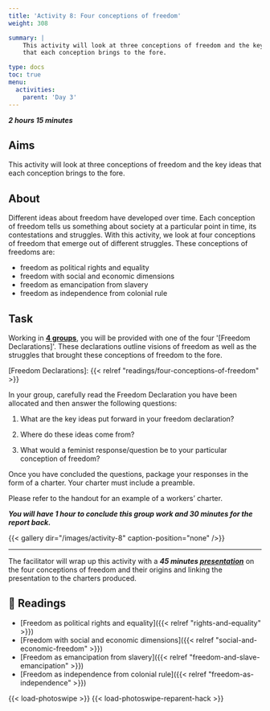 ```yaml
---
title: 'Activity 8: Four conceptions of freedom'
weight: 308

summary: |
    This activity will look at three conceptions of freedom and the key ideas
    that each conception brings to the fore.

type: docs
toc: true
menu:
  activities:
    parent: 'Day 3'
---
```


***2 hours 15 minutes***

## Aims

This activity will look at three conceptions of freedom and the key ideas
that each conception brings to the fore.

## About

Different ideas about freedom have developed over time. Each
conception of freedom tells us something about society at a particular
point in time, its contestations and struggles. With this activity, we look
at four conceptions of freedom that emerge out of different struggles.
These conceptions of freedoms are:

* freedom as political rights and equality
* freedom with social and economic dimensions
* freedom as emancipation from slavery
* freedom as independence from colonial rule

## Task

Working in <u>**4 groups**</u>, you will be provided with one of the four
'[Freedom Declarations]'. These declarations outline visions of freedom
as well as the struggles that brought these conceptions of freedom to
the fore.

[Freedom Declarations]: {{< relref "readings/four-conceptions-of-freedom" >}}

In your group, carefully read the Freedom Declaration you have been
allocated and then answer the following questions:

1. What are the key ideas put forward in your freedom declaration?

2. Where do these ideas come from?

3. What would a feminist response/question be to your particular
conception of freedom?

Once you have concluded the questions, package your responses
in the form of a charter. Your charter must include a preamble.

Please refer to the handout for an example of a workers’ charter.

***You will have 1 hour to conclude this group work and 30
minutes for the report back.***

<!-- https://github.com/liwenyip/hugo-easy-gallery#-gallery--shortcode-usage -->
{{< gallery dir="/images/activity-8" caption-position="none" />}}

----

The facilitator will wrap up this activity with a ***45 minutes
<u>presentation</u>*** on the four conceptions of freedom and their origins
and linking the presentation to the charters produced.

## 📖️ Readings

* [Freedom as political rights and equality]({{< relref "rights-and-equality" >}})
* [Freedom with social and economic dimensions]({{< relref "social-and-economic-freedom" >}})
* [Freedom as emancipation from slavery]({{< relref "freedom-and-slave-emancipation" >}})
* [Freedom as independence from colonial rule]({{< relref "freedom-as-independence" >}})

<!-- https://github.com/liwenyip/hugo-easy-gallery#photoswipe-usage -->
{{< load-photoswipe >}}
{{< load-photoswipe-reparent-hack >}}
